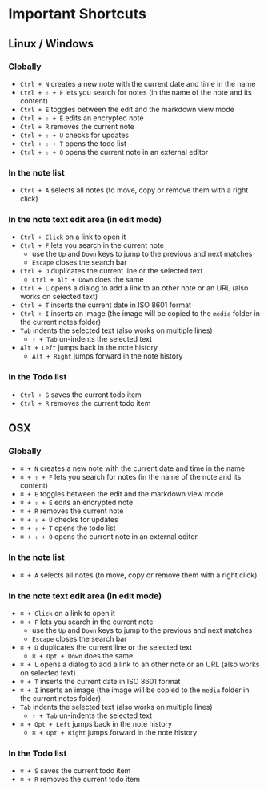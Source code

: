 Important Shortcuts
===================

## Linux / Windows

### Globally

- `Ctrl + N` creates a new note with the current date and time in the name
- `Ctrl + ⇧ + F` lets you search for notes (in the name of the note and its content)
- `Ctrl + E` toggles between the edit and the markdown view mode
- `Ctrl + ⇧ + E` edits an encrypted note
- `Ctrl + R` removes the current note
- `Ctrl + ⇧ + U` checks for updates
- `Ctrl + ⇧ + T` opens the todo list
- `Ctrl + ⇧ + O` opens the current note in an external editor

### In the note list

- `Ctrl + A` selects all notes (to move, copy or remove them with a right click)

### In the note text edit area (in edit mode)

- `Ctrl + Click` on a link to open it
- `Ctrl + F` lets you search in the current note
    - use the `Up` and `Down` keys to jump to the previous and next matches
    - `Escape` closes the search bar
- `Ctrl + D` duplicates the current line or the selected text
    - `Ctrl + Alt + Down` does the same
- `Ctrl + L` opens a dialog to add a link to an other note or an URL (also works on selected text)
- `Ctrl + T` inserts the current date in ISO 8601 format
- `Ctrl + I` inserts an image (the image will be copied to the `media` folder in the current notes folder)
- `Tab` indents the selected text (also works on multiple lines)
    - `⇧ + Tab` un-indents the selected text
- `Alt + Left` jumps back in the note history
    - `Alt + Right` jumps forward in the note history

### In the Todo list

- `Ctrl + S` saves the current todo item
- `Ctrl + R` removes the current todo item


## OSX

### Globally

- `⌘ + N` creates a new note with the current date and time in the name
- `⌘ + ⇧ + F` lets you search for notes (in the name of the note and its content)
- `⌘ + E` toggles between the edit and the markdown view mode
- `⌘ + ⇧ + E` edits an encrypted note
- `⌘ + R` removes the current note
- `⌘ + ⇧ + U` checks for updates
- `⌘ + ⇧ + T` opens the todo list
- `⌘ + ⇧ + O` opens the current note in an external editor

### In the note list

- `⌘ + A` selects all notes (to move, copy or remove them with a right click)

### In the note text edit area (in edit mode)

- `⌘ + Click` on a link to open it
- `⌘ + F` lets you search in the current note
    - use the `Up` and `Down` keys to jump to the previous and next matches
    - `Escape` closes the search bar
- `⌘ + D` duplicates the current line or the selected text
    - `⌘ + Opt + Down` does the same
- `⌘ + L` opens a dialog to add a link to an other note or an URL (also works on selected text)
- `⌘ + T` inserts the current date in ISO 8601 format
- `⌘ + I` inserts an image (the image will be copied to the `media` folder in the current notes folder)
- `Tab` indents the selected text (also works on multiple lines)
    - `⇧ + Tab` un-indents the selected text
- `⌘ + Opt + Left` jumps back in the note history
    - `⌘ + Opt + Right` jumps forward in the note history

### In the Todo list

- `⌘ + S` saves the current todo item
- `⌘ + R` removes the current todo item
